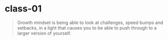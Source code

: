 # class-01
>Growth mindset is being able to look at challenges, speed bumps and setbacks, in a light that causes you to be able to push through to a larger version of yourself.
